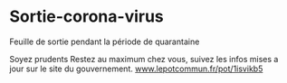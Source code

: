 # Sortie-corona-virus
Feuille de sortie pendant la période de quarantaine

Soyez prudents
Restez au maximum chez vous, suivez les infos mises a jour sur le site du gouvernement.
 www.lepotcommun.fr/pot/1isvikb5
